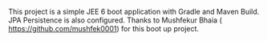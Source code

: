 This project is a simple JEE 6 boot application with Gradle and Maven Build. JPA Persistence is also configured.
Thanks to Mushfekur Bhaia ( https://github.com/mushfek0001) for this boot up project.  